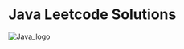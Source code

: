 # Java Leetcode Solutions
![Java_logo](https://user-images.githubusercontent.com/101888551/182024455-618321d9-5d35-4025-8236-3cca17e0c657.png)
